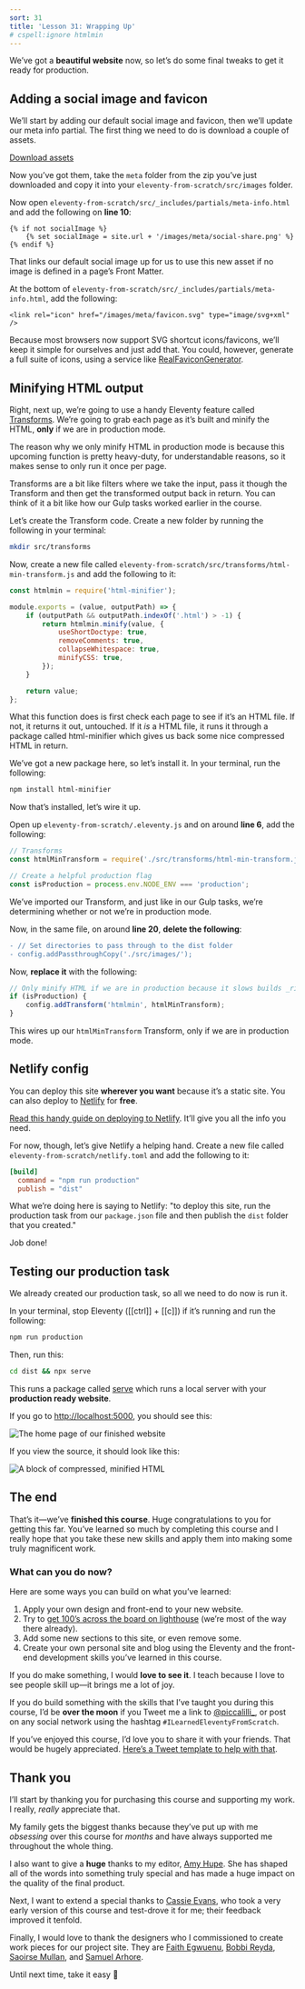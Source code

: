 ```yaml
---
sort: 31
title: 'Lesson 31: Wrapping Up'
# cspell:ignore htmlmin
---
```


We’ve got a **beautiful website** now, so let’s do some final tweaks to get it ready for production.

## Adding a social image and favicon

We’ll start by adding our default social image and favicon, then we’ll update our meta info partial. The first thing we need to do is download a couple of assets.

<a class="button" href="https://piccalilli.s3.eu-west-2.amazonaws.com/eleventy-from-scratch/eleventy-from-scratch-meta-images.zip">Download assets</a>

Now you’ve got them, take the `meta` folder from the zip you’ve just downloaded and copy it into your `eleventy-from-scratch/src/images` folder.

Now open `eleventy-from-scratch/src/_includes/partials/meta-info.html` and add the following on **line 10**:

```njk
{% if not socialImage %}
	{% set socialImage = site.url + '/images/meta/social-share.png' %}
{% endif %}
```

That links our default social image up for us to use this new asset if no image is defined in a page’s Front Matter.

At the bottom of `eleventy-from-scratch/src/_includes/partials/meta-info.html`, add the following:

```njk
<link rel="icon" href="/images/meta/favicon.svg" type="image/svg+xml" />
```

Because most browsers now support SVG shortcut icons/favicons, we’ll keep it simple for ourselves and just add that. You could, however, generate a full suite of icons, using a service like [RealFaviconGenerator](https://realfavicongenerator.net/).

## Minifying HTML output

Right, next up, we’re going to use a handy Eleventy feature called [Transforms](https://www.11ty.dev/docs/config/#transforms). We’re going to grab each page as it’s built and minify the HTML, **only** if we are in production mode.

The reason why we only minify HTML in production mode is because this upcoming function is pretty heavy-duty, for understandable reasons, so it makes sense to only run it once per page.

Transforms are a bit like filters where we take the input, pass it though the Transform and then get the transformed output back in return. You can think of it a bit like how our Gulp tasks worked earlier in the course.

Let’s create the Transform code. Create a new folder by running the following in your terminal:

```sh
mkdir src/transforms
```

Now, create a new file called `eleventy-from-scratch/src/transforms/html-min-transform.js` and add the following to it:

```js
const htmlmin = require('html-minifier');

module.exports = (value, outputPath) => {
	if (outputPath && outputPath.indexOf('.html') > -1) {
		return htmlmin.minify(value, {
			useShortDoctype: true,
			removeComments: true,
			collapseWhitespace: true,
			minifyCSS: true,
		});
	}

	return value;
};
```

What this function does is first check each page to see if it’s an HTML file. If not, it returns it out, untouched. If it _is_ a HTML file, it runs it through a package called html-minifier which gives us back some nice compressed HTML in return.

We’ve got a new package here, so let’s install it. In your terminal, run the following:

```sh
npm install html-minifier
```

Now that’s installed, let’s wire it up.

Open up `eleventy-from-scratch/.eleventy.js` and on around **line 6**, add the following:

```js
// Transforms
const htmlMinTransform = require('./src/transforms/html-min-transform.js');

// Create a helpful production flag
const isProduction = process.env.NODE_ENV === 'production';
```

We’ve imported our Transform, and just like in our Gulp tasks, we’re determining whether or not we’re in production mode.

Now, in the same file, on around **line 20**, **delete the following**:

```diff
- // Set directories to pass through to the dist folder
- config.addPassthroughCopy('./src/images/');
```

Now, **replace it** with the following:

```js
// Only minify HTML if we are in production because it slows builds _right_ down
if (isProduction) {
	config.addTransform('htmlmin', htmlMinTransform);
}
```

This wires up our `htmlMinTransform` Transform, only if we are in production mode.

## Netlify config

You can deploy this site **wherever you want** because it’s a static site. You can also deploy to [Netlify](https://netlify.com/) for **free**.

[Read this handy guide on deploying to Netlify](https://www.netlify.com/blog/2016/10/27/a-step-by-step-guide-deploying-a-static-site-or-single-page-app/). It’ll give you all the info you need.

For now, though, let’s give Netlify a helping hand. Create a new file called `eleventy-from-scratch/netlify.toml` and add the following to it:

```toml
[build]
  command = "npm run production"
  publish = "dist"
```

What we’re doing here is saying to Netlify: "to deploy this site, run the production task from our `package.json` file and then publish the `dist` folder that you created."

Job done!

## Testing our production task

We already created our production task, so all we need to do now is run it.

In your terminal, stop Eleventy ([[ctrl]] + [[c]]) if it’s running and run the following:

```sh
npm run production
```

Then, run this:

```sh
cd dist && npx serve
```

This runs a package called [serve](https://www.npmjs.com/package/serve) which runs a local server with your **production ready website**.

If you go to <http://localhost:5000>, you should see this:

![The home page of our finished website](/images/ss-finished-home.jpg)

If you view the source, it should look like this:

![A block of compressed, minified HTML](/images/ss-view-source.jpg)

## The end

That’s it—we’ve **finished this course**. Huge congratulations to you for getting this far. You’ve learned so much by completing this course and I really hope that you take these new skills and apply them into making some truly magnificent work.

### What can you do now?

Here are some ways you can build on what you’ve learned:

1. Apply your own design and front-end to your new website.
2. Try to [get 100’s across the board on lighthouse](https://assets.codepen.io/174183/issue33.com_2020-06-15_13-53-52.html) (we’re most of the way there already).
3. Add some new sections to this site, or even remove some.
4. Create your own personal site and blog using the Eleventy and the front-end development skills you’ve learned in this course.

If you do make something, I would **love to see it**. I teach because I love to see people skill up—it brings me a lot of joy.

If you do build something with the skills that I’ve taught you during this course, I’d be **over the moon** if you Tweet me a link to [@piccalilli\_](https://twitter.com/piccalilli_), or post on any social network using the hashtag `#ILearnedEleventyFromScratch`.

If you’ve enjoyed this course, I’d love you to share it with your friends. That would be hugely appreciated. [Here’s a Tweet template to help with that](https://twitter.com/intent/tweet?url=https%3A%2F%2Fswop.link%2F11tycomplete&text=I%20just%20finished%20Learn%20Eleventy%20From%20Scratch%20by%20@piccalilli_.%20You%20should%20check%20it%20out.%20It%20is%20a%20great%20course%21%21%20&hashtags=ILearnedEleventyFromScratch%20).

## Thank you

I’ll start by thanking you for purchasing this course and supporting my work. I really, _really_ appreciate that.

My family gets the biggest thanks because they’ve put up with me _obsessing_ over this course for _months_ and have always supported me throughout the whole thing.

<!-- cSpell:disable -->

I also want to give a **huge** thanks to my editor, [Amy Hupe](https://twitter.com/Amy_Hupe). She has shaped all of the words into something truly special and has made a huge impact on the quality of the final product.

Next, I want to extend a special thanks to [Cassie Evans](https://twitter.com/cassiecodes), who took a very early version of this course and test-drove it for me; their feedback improved it tenfold.

Finally, I would love to thank the designers who I commissioned to create work pieces for our project site. They are [Faith Egwuenu](https://twitter.com/Faith_egwuenu), [Bobbi Reyda](https://twitter.com/bobbireyda), [Saoirse Mullan](https://twitter.com/saoirsemullan), and [Samuel Arhore](https://dribbble.com/sam_arhore).

Until next time, take it easy 👋

<!-- cSpell:enable -->
